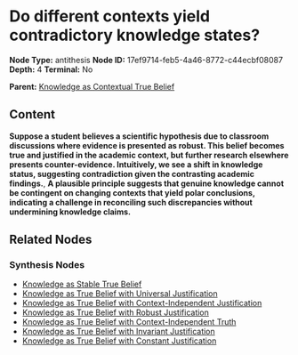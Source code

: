 # Do different contexts yield contradictory knowledge states?

**Node Type:** antithesis
**Node ID:** 17ef9714-feb5-4a46-8772-c44ecbf08087
**Depth:** 4
**Terminal:** No

**Parent:** [Knowledge as Contextual True Belief](knowledge-as-contextual-true-belief-synthesis-6135d0f2-86bf-4615-b1ad-9a20089d3150.md)

## Content

**Suppose a student believes a scientific hypothesis due to classroom discussions where evidence is presented as robust. This belief becomes true and justified in the academic context, but further research elsewhere presents counter-evidence. Intuitively, we see a shift in knowledge status, suggesting contradiction given the contrasting academic findings.**, **A plausible principle suggests that genuine knowledge cannot be contingent on changing contexts that yield polar conclusions, indicating a challenge in reconciling such discrepancies without undermining knowledge claims.**

## Related Nodes

### Synthesis Nodes

- [Knowledge as Stable True Belief](knowledge-as-stable-true-belief-synthesis-d4513a81-e1c7-451d-87db-8af6ab34d873.md)
- [Knowledge as True Belief with Universal Justification](knowledge-as-true-belief-with-universal-justification-synthesis-439d181c-af19-4a00-a8fa-bfddd4cd2685.md)
- [Knowledge as True Belief with Context-Independent Justification](knowledge-as-true-belief-with-context-independent-justification-synthesis-2080f42d-e860-4a2f-ab26-234374a0b2ca.md)
- [Knowledge as True Belief with Robust Justification](knowledge-as-true-belief-with-robust-justification-synthesis-af59f07d-218b-4f94-a4c1-10c3ee50b151.md)
- [Knowledge as True Belief with Context-Independent Truth](knowledge-as-true-belief-with-context-independent-truth-synthesis-5c5984d0-87a1-4db5-8589-9f20e467a4dd.md)
- [Knowledge as True Belief with Invariant Justification](knowledge-as-true-belief-with-invariant-justification-synthesis-b9f35f30-e0b5-4964-8cdb-8a1c29abe268.md)
- [Knowledge as True Belief with Constant Justification](knowledge-as-true-belief-with-constant-justification-synthesis-b7bde4a2-204b-4cb9-800d-a27714608201.md)
